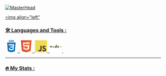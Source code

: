 [![MasterHead](https://www.creativefabrica.com/wp-content/uploads/2021/02/12/Amazing-natural-scenery-at-night-Graphics-8558140-1-1-580x387.jpg)](https://github.com/deyvid1207)

<a target="_blank" rel="noopener noreferrer nofollow" href="https://camo.githubusercontent.com/f4f1fbeee72ea32b766cd884585e7420fc1f7ecc20d9080b39d601c13df27aab/68747470733a2f2f6769746875622d726561646d652d73746174732e76657263656c2e6170702f6170693f757365726e616d653d6174616e61736f6f772673686f775f69636f6e733d74727565267468656d653d7261646963616c"><img align="left" 

### :hammer_and_wrench: Languages and Tools :


  <img src="https://github.com/devicons/devicon/blob/master/icons/css3/css3-plain-wordmark.svg"  title="CSS3" alt="CSS" width="40" height="40"/>&nbsp;
  <img src="https://github.com/devicons/devicon/blob/master/icons/html5/html5-original.svg" title="HTML5" alt="HTML" width="40" height="40"/>&nbsp;
  <img src="https://github.com/devicons/devicon/blob/master/icons/javascript/javascript-original.svg" title="JavaScript" alt="JavaScript" width="40" height="40"/>&nbsp;
  <img src="https://github.com/devicons/devicon/blob/master/icons/nodejs/nodejs-original-wordmark.svg" title="NodeJS" alt="NodeJS" width="40" height="40"/>&nbsp;

---

### :fire: My Stats :
